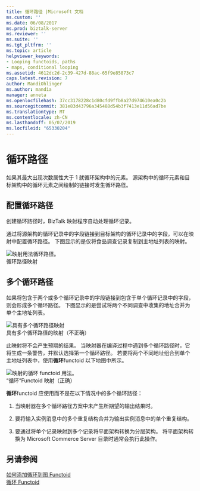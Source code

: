 ```yaml
---
title: 循环路径 |Microsoft 文档
ms.custom: ''
ms.date: 06/08/2017
ms.prod: biztalk-server
ms.reviewer: ''
ms.suite: ''
ms.tgt_pltfrm: ''
ms.topic: article
helpviewer_keywords:
- Looping functoids, paths
- maps, conditional looping
ms.assetid: 4612dc2d-2c39-427d-88ac-65f9e85873c7
caps.latest.revision: 7
author: MandiOhlinger
ms.author: mandia
manager: anneta
ms.openlocfilehash: 37cc3178228c1d80cfd9ffb8a27d974610ea0c2b
ms.sourcegitcommit: 381e83d43796a345488d54b3f7413e11d56ad7be
ms.translationtype: MT
ms.contentlocale: zh-CN
ms.lasthandoff: 05/07/2019
ms.locfileid: "65330204"
---
```

# <a name="loop-paths"></a>循环路径
如果其最大出现次数属性大于 1 就循环架构中的元素。 源架构中的循环元素和目标架构中的循环元素之间绘制的链接时发生循环路径。  
  
## <a name="configuring-a-loop-path"></a>配置循环路径  
 创建循环路径时，BizTalk 映射程序自动处理循环记录。  
  
 通过将源架构的循环记录中的字段链接到目标架构的循环记录中的字段，可以在映射中配置循环路径。 下图显示的是仅将食品调查记录复制到主地址列表的映射。  
  
 ![映射用法循环路径。](../core/media/correct-loop-path-map.gif "correct_loop_path_map")  
循环路径映射  
  
## <a name="multiple-loop-paths"></a>多个循环路径  
 如果将包含于两个或多个循环记录中的字段链接到包含于单个循环记录中的字段，则会形成多个循环路径。 下图显示的是尝试将两个不同调查中收集的地址合并为单个主地址列表。  
  
 ![具有多个循环路径映射](../core/media/multiple-loop-path-map.gif "multiple_loop_path_map")  
具有多个循环路径的映射（不正确）  
  
 此映射将不会产生预期的结果。 当映射器在编译过程中遇到多个循环路径时，它将生成一条警告，并默认选择第一个循环路径。 若要将两个不同地址组合到单个主地址列表中，使用**循环**functoid 以下地图中所示。  
  
 ![映射的循环 functoid 用法。](../core/media/loopingfunctoid.gif "loopingfunctoid")  
“循环”Functoid 映射（正确）  
  
 **循环**functoid 应使用而不是在以下情况中的多个循环路径：  
  
1.  当映射器在多个循环路径方案中未产生所期望的输出结果时。  
  
2.  要将输入实例消息中的多个重复结构合并为输出实例消息中的单个重复结构。  
  
3.  要通过将单个记录映射到多个记录将平面架构转换为分层架构。 将平面架构转换为 Microsoft Commerce Server 目录时通常会执行此操作。  
  
## <a name="see-also"></a>另请参阅  
 [如何添加循环到图 Functoid](../core/how-to-add-looping-functoids-to-a-map.md)   
 [循环 Functoid](../core/looping-functoid.md)